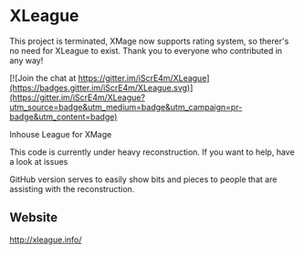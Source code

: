 # XLeague

This project is terminated, XMage now supports rating system, so therer's no need for XLeague to exist. Thank you to everyone who contributed in any way!

[![Join the chat at https://gitter.im/iScrE4m/XLeague](https://badges.gitter.im/iScrE4m/XLeague.svg)](https://gitter.im/iScrE4m/XLeague?utm_source=badge&utm_medium=badge&utm_campaign=pr-badge&utm_content=badge)

Inhouse League for XMage

This code is currently under heavy reconstruction.
If you want to help, have a look at issues

GitHub version serves to easily show bits and pieces to people that are assisting with the reconstruction.

## Website
http://xleague.info/
